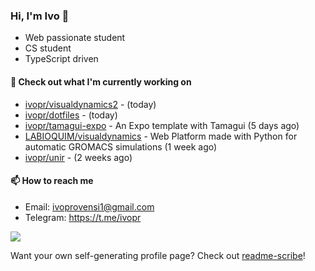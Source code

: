 ### Hi, I'm Ivo 👋

* Web passionate student
* CS student
* TypeScript driven

#### 👷 Check out what I'm currently working on

- [ivopr/visualdynamics2](https://github.com/ivopr/visualdynamics2) -  (today)
- [ivopr/dotfiles](https://github.com/ivopr/dotfiles) -  (today)
- [ivopr/tamagui-expo](https://github.com/ivopr/tamagui-expo) - An Expo template with Tamagui (5 days ago)
- [LABIOQUIM/visualdynamics](https://github.com/LABIOQUIM/visualdynamics) - Web Platform made with Python for automatic GROMACS simulations (1 week ago)
- [ivopr/unir](https://github.com/ivopr/unir) -  (2 weeks ago)

#### 📫 How to reach me

- Email: [ivoprovensi1@gmail.com](mailto://ivoprovensi1@gmail.com)
- Telegram: https://t.me/ivopr

![](https://github-readme-stats.vercel.app/api/top-langs/?username=ivopr&langs_count=10&layout=compact&theme=react&hide_border=true&bg_color=0D1117&title_color=5ce1e6&icon_color=5ce1e6)

Want your own self-generating profile page? Check out [readme-scribe](https://github.com/muesli/readme-scribe)!
